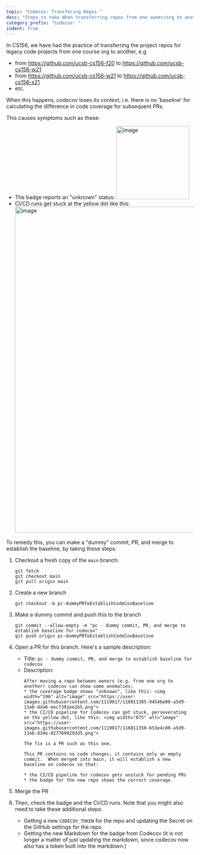 ```yaml
---
topic: "Codecov: Transfering Repos "
desc: "Steps to take When transferring repos from one owner/org to another"
category_prefix: "Codecov: "
indent: true
---
```


In CS156, we have had the practice of transferring the project repos for legacy code projects from one course org to another, e.g
* from <https://github.com/ucsb-cs156-f20> to <https://github.com/ucsb-cs156-w21>
* from <https://github.com/ucsb-cs156-w21> to <https://github.com/ucsb-cs156-s21>
* etc.

When this happens, codecov loses its context; i.e. there is no 'baseline' for calculating the difference in code coverage for subsequent PRs.

This causes symptoms such as these:

* The badge reports an "unknown" status: <img width="196" alt="image" src="https://user-images.githubusercontent.com/1119017/116011385-9454be00-a5d9-11eb-8da6-eecf391ee1b5.png">
* CI/CD runs get stuck at the yellow dot like this: <img width="875" alt="image" src="https://user-images.githubusercontent.com/1119017/116011350-653e4c80-a5d9-11eb-834e-0277699293d5.png">

To remedy this, you can make a "dummy" commit, PR, and merge to establish the baseline, by taking these steps:

1. Checkout a fresh copy of the `main` branch:
   ```
   git fetch
   git checkout main
   git pull origin main
   ```
2. Create a new branch
   ```
   git checkout -b pc-dummyPRToEstablishCodeCovBaseline
   ```
3. Make a dummy commit and push this to the branch
   ```
   git commit --allow-empty -m "pc - dummy commit, PR, and merge to establish baseline for codecov"
   git push origin pc-dummyPRToEstablishCodeCovBaseline
   ```
4. Open a PR for this branch.  Here's a sample description:

   * Title: `pc - dummy commit, PR, and merge to establish baseline for codecov`
   * Description: 
     ```
     After moving a repo between owners (e.g. from one org to another) codecov can show some anomalies:
     * the coverage badge shows "unknown", like this: <img width="196" alt="image" src="https://user-images.githubusercontent.com/1119017/116011385-9454be00-a5d9-11eb-8da6-eecf391ee1b5.png">
     * the CI/CD pipeline for Codecov can get stuck, perseverating on the yellow dot, like this: <img width="875" alt="image" src="https://user-images.githubusercontent.com/1119017/116011350-653e4c80-a5d9-11eb-834e-0277699293d5.png">

     The fix is a PR such as this one.

     This PR contains no code changes; it contains only an empty commit.  When merged into main, it will establish a new baseline on codecov so that:

     * the CI/CD pipeline for codecov gets unstuck for pending PRs
     * the badge for the new repo shows the correct coverage.
     ```

 5. Merge the PR
 6. Then, check the badge and the CI/CD runs.  Note that you might also need to take these additional steps:
    - Getting a new `CODECOV_TOKEN` for the repo and updating the Secret on the GitHub settings for the repo.
    - Getting the new Markdown for the badge from Codecov (it is not longer a matter of just updating the markdown, since codecov now also has a token built into the markdown.)
    
    
